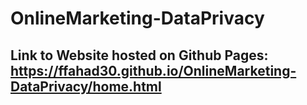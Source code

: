 # OnlineMarketing-DataPrivacy
## Link to Website hosted on Github Pages: https://ffahad30.github.io/OnlineMarketing-DataPrivacy/home.html
